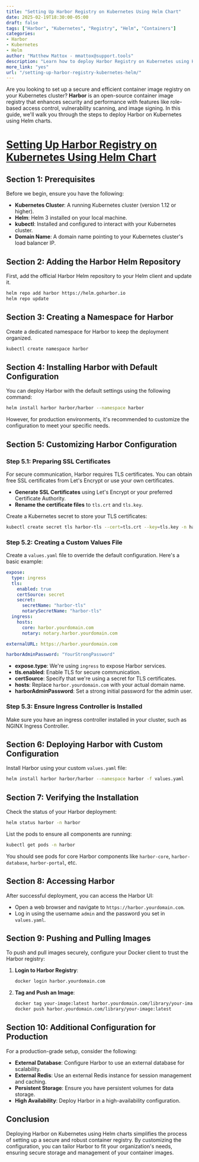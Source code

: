 ```yaml
---
title: "Setting Up Harbor Registry on Kubernetes Using Helm Chart"
date: 2025-02-19T18:30:00-05:00
draft: false
tags: ["Harbor", "Kubernetes", "Registry", "Helm", "Containers"]
categories:
- Harbor
- Kubernetes
- Helm
author: "Matthew Mattox - mmattox@support.tools"
description: "Learn how to deploy Harbor Registry on Kubernetes using Helm charts for a secure and efficient container image management."
more_link: "yes"
url: "/setting-up-harbor-registry-kubernetes-helm/"
---
```


Are you looking to set up a secure and efficient container image registry on your Kubernetes cluster? **Harbor** is an open-source container image registry that enhances security and performance with features like role-based access control, vulnerability scanning, and image signing. In this guide, we'll walk you through the steps to deploy Harbor on Kubernetes using Helm charts.

<!--more-->

# [Setting Up Harbor Registry on Kubernetes Using Helm Chart](#setting-up-harbor-registry-on-kubernetes-using-helm-chart)

## Section 1: Prerequisites  

Before we begin, ensure you have the following:

- **Kubernetes Cluster**: A running Kubernetes cluster (version 1.12 or higher).
- **Helm**: Helm 3 installed on your local machine.
- **kubectl**: Installed and configured to interact with your Kubernetes cluster.
- **Domain Name**: A domain name pointing to your Kubernetes cluster's load balancer IP.

## Section 2: Adding the Harbor Helm Repository  

First, add the official Harbor Helm repository to your Helm client and update it.

```bash
helm repo add harbor https://helm.goharbor.io
helm repo update
```

## Section 3: Creating a Namespace for Harbor  

Create a dedicated namespace for Harbor to keep the deployment organized.

```bash
kubectl create namespace harbor
```

## Section 4: Installing Harbor with Default Configuration  

You can deploy Harbor with the default settings using the following command:

```bash
helm install harbor harbor/harbor --namespace harbor
```

However, for production environments, it's recommended to customize the configuration to meet your specific needs.

## Section 5: Customizing Harbor Configuration  

### Step 5.1: Preparing SSL Certificates  

For secure communication, Harbor requires TLS certificates. You can obtain free SSL certificates from Let's Encrypt or use your own certificates.

- **Generate SSL Certificates** using Let's Encrypt or your preferred Certificate Authority.
- **Rename the certificate files** to `tls.crt` and `tls.key`.

Create a Kubernetes secret to store your TLS certificates:

```bash
kubectl create secret tls harbor-tls --cert=tls.crt --key=tls.key -n harbor
```

### Step 5.2: Creating a Custom Values File  

Create a `values.yaml` file to override the default configuration. Here's a basic example:

```yaml
expose:
  type: ingress
  tls:
    enabled: true
    certSource: secret
    secret:
      secretName: "harbor-tls"
      notarySecretName: "harbor-tls"
  ingress:
    hosts:
      core: harbor.yourdomain.com
      notary: notary.harbor.yourdomain.com

externalURL: https://harbor.yourdomain.com

harborAdminPassword: "YourStrongPassword"
```

- **expose.type**: We're using `ingress` to expose Harbor services.
- **tls.enabled**: Enable TLS for secure communication.
- **certSource**: Specify that we're using a secret for TLS certificates.
- **hosts**: Replace `harbor.yourdomain.com` with your actual domain name.
- **harborAdminPassword**: Set a strong initial password for the admin user.

### Step 5.3: Ensure Ingress Controller is Installed  

Make sure you have an ingress controller installed in your cluster, such as NGINX Ingress Controller.

## Section 6: Deploying Harbor with Custom Configuration  

Install Harbor using your custom `values.yaml` file:

```bash
helm install harbor harbor/harbor --namespace harbor -f values.yaml
```

## Section 7: Verifying the Installation  

Check the status of your Harbor deployment:

```bash
helm status harbor -n harbor
```

List the pods to ensure all components are running:

```bash
kubectl get pods -n harbor
```

You should see pods for core Harbor components like `harbor-core`, `harbor-database`, `harbor-portal`, etc.

## Section 8: Accessing Harbor  

After successful deployment, you can access the Harbor UI:

- Open a web browser and navigate to `https://harbor.yourdomain.com`.
- Log in using the username `admin` and the password you set in `values.yaml`.

## Section 9: Pushing and Pulling Images  

To push and pull images securely, configure your Docker client to trust the Harbor registry:

1. **Login to Harbor Registry**:

   ```bash
   docker login harbor.yourdomain.com
   ```

2. **Tag and Push an Image**:

   ```bash
   docker tag your-image:latest harbor.yourdomain.com/library/your-image:latest
   docker push harbor.yourdomain.com/library/your-image:latest
   ```

## Section 10: Additional Configuration for Production  

For a production-grade setup, consider the following:

- **External Database**: Configure Harbor to use an external database for scalability.
- **External Redis**: Use an external Redis instance for session management and caching.
- **Persistent Storage**: Ensure you have persistent volumes for data storage.
- **High Availability**: Deploy Harbor in a high-availability configuration.

## Conclusion  

Deploying Harbor on Kubernetes using Helm charts simplifies the process of setting up a secure and robust container registry. By customizing the configuration, you can tailor Harbor to fit your organization's needs, ensuring secure storage and management of your container images.
